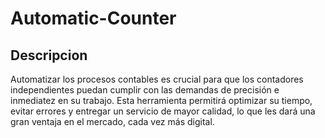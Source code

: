 # Automatic-Counter
## Descripcion
Automatizar los procesos contables es crucial para que los contadores independientes puedan cumplir con las demandas de precisión e inmediatez en su trabajo. Esta herramienta permitirá optimizar su tiempo, evitar errores y entregar un servicio de mayor calidad, lo que les dará una gran ventaja en el mercado, cada vez más digital.
